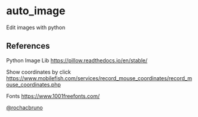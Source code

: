 # auto_image
Edit images with python

## References

Python Image Lib
https://pillow.readthedocs.io/en/stable/

Show coordinates by  click
https://www.mobilefish.com/services/record_mouse_coordinates/record_mouse_coordinates.php

Fonts
https://www.1001freefonts.com/


[@rochacbruno](https://github.com/rochacbruno)